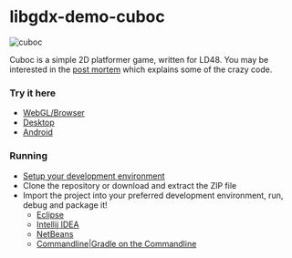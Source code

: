 libgdx-demo-cuboc
=================
![cuboc](http://i.imgur.com/kv5oq5C.png)

Cuboc is a simple 2D platformer game, written for LD48. You may be interested in the [post mortem](http://www.badlogicgames.com/wordpress/?p=1861) which explains some of the crazy code.

### Try it here 
  * [WebGL/Browser](http://libgdx.badlogicgames.com/demos/cuboc)
  * [Desktop](http://libgdx.badlogicgames.com/demos/cuboc/cuboc.apk)
  * [Android](http://libgdx.badlogicgames.com/demos/cuboc/cuboc.jar)

### Running
* [Setup your development environment](https://github.com/libgdx/libgdx/wiki)
* Clone the repository or download and extract the ZIP file
* Import the project into your preferred development environment, run, debug and package it!
  * [Eclipse](https://github.com/libgdx/libgdx/wiki/Gradle-and-Eclipse)
  * [Intellij IDEA](https://github.com/libgdx/libgdx/wiki/Gradle-and-Intellij-IDEA)
  * [NetBeans](https://github.com/libgdx/libgdx/wiki/Gradle-and-NetBeans)
  * [Commandline|Gradle on the Commandline](https://github.com/libgdx/libgdx/wiki/Gradle-on-the-Commandline)


